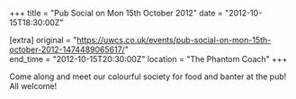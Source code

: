 +++
title = "Pub Social on Mon 15th October 2012"
date = "2012-10-15T18:30:00Z"

[extra]
original = "https://uwcs.co.uk/events/pub-social-on-mon-15th-october-2012-1474489065617/"    
end_time = "2012-10-15T20:30:00Z"
location = "The Phantom Coach"
+++

Come along and meet our colourful society for food and banter at the pub\! All welcome\!

